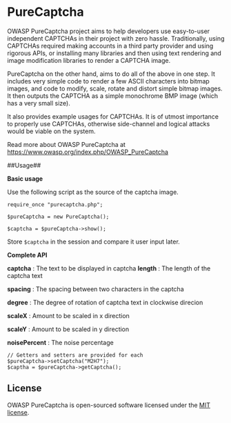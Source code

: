 PureCaptcha
===========

OWASP PureCaptcha project aims to help developers use easy-to-user independent CAPTCHAs in their project with zero hassle.
Traditionally, using CAPTCHAs required making accounts in a third party provider and using rigorous APIs, or installing many libraries
and then using text rendering and image modification libraries to render a CAPTCHA image.

PureCaptcha on the other hand, aims to do all of the above in one step. It includes very simple code to render a few ASCII characters
into bitmap images, and code to modify, scale, rotate and distort simple bitmap images. It then outputs the CAPTCHA as a simple 
monochrome BMP image (which has a very small size).

It also provides example usages for CAPTCHAs. It is of utmost importance to properly use CAPTCHAs, otherwise side-channel and logical
attacks would be viable on the system. 

Read more about OWASP PureCaptcha at https://www.owasp.org/index.php/OWASP_PureCaptcha 


##Usage##

**Basic usage**

Use the following script as the source of the captcha image.

    require_once "purecaptcha.php";

    $pureCaptcha = new PureCaptcha();

    $captcha = $pureCaptcha->show();

Store `$captcha` in the session and compare it user input later.

**Complete API**

**captcha** : The text to be displayed in captcha
**length** : The length of the captcha text

**spacing** : The spacing between two characters in the captcha

**degree** : The degree of rotation of captcha text in clockwise direcion

**scaleX** : Amount to be scaled in x direction

**scaleY** : Amount to be scaled in y direction

**noisePercent** : The noise percentage

    // Getters and setters are provided for each
    $pureCaptcha->setCaptcha("M2H7");
    $captha = $pureCaptcha->getCaptcha();

## License

OWASP PureCaptcha is open-sourced software licensed under the [MIT license](https://opensource.org/licenses/MIT).
